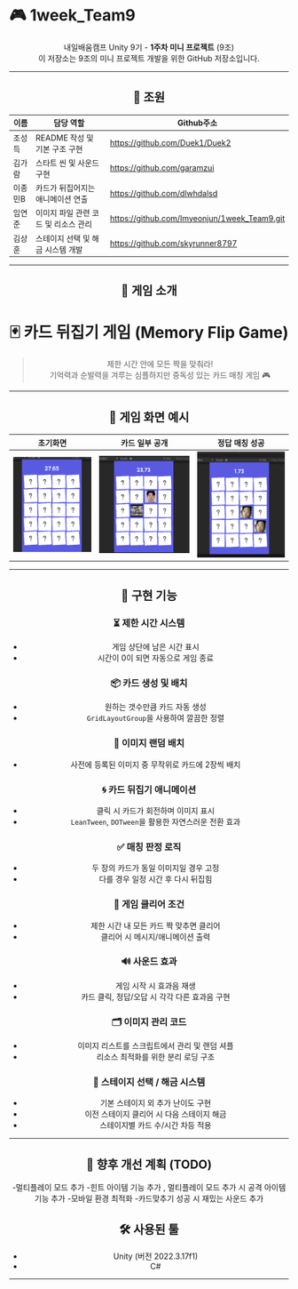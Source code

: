# 🎮 1week_Team9
<div align="center">

내일배움캠프 Unity 9기 - **1주차 미니 프로젝트** (9조)  
이 저장소는 9조의 미니 프로젝트 개발을 위한 GitHub 저장소입니다.

---

## 👥 조원
| 이름       | 담당 역할  | Github주소 |
|------------|------------|-----------|
| 조성득 |  	README 작성 및 기본 구조 구현  | https://github.com/Duek1/Duek2 |
| 김가람 |   스타트 씬 및 사운드 구현 | https://github.com/garamzui |
| 이종민B |   카드가 뒤집어지는 애니메이션 연출 | https://github.com/dlwhdalsd |
| 임연준 |  이미지 파일 관련 코드 및 리소스 관리 | https://github.com/Imyeonjun/1week_Team9.git |
| 김상훈  |  스테이지 선택 및 해금 시스템 개발 | https://github.com/skyrunner8797 |

---

## 🎲 게임 소개

# 🃏 카드 뒤집기 게임 (Memory Flip Game)

> 제한 시간 안에 모든 짝을 맞춰라!  
> 기억력과 순발력을 겨루는 심플하지만 중독성 있는 카드 매칭 게임 🎮

---
## 📸 게임 화면 예시

| 초기화면 | 카드 일부 공개 | 정답 매칭 성공 |
|-----------|----------------|----------------|
| [![1](https://github.com/Imyeonjun/1week_Team9/blob/Duekk/카드뒤집기1.png?raw=true)](https://github.com/Imyeonjun/1week_Team9/blob/Duekk/카드뒤집기1.png) | [![2](https://github.com/Imyeonjun/1week_Team9/blob/Duekk/카드뒤집기2.png?raw=true)](https://github.com/Imyeonjun/1week_Team9/blob/Duekk/카드뒤집기2.png) | [![3](https://github.com/Imyeonjun/1week_Team9/blob/Duekk/카드뒤집기3.png?raw=true)](https://github.com/Imyeonjun/1week_Team9/blob/Duekk/카드뒤집기3.png) |
---
## 🔧 구현 기능

### ⏳ 제한 시간 시스템
- 게임 상단에 남은 시간 표시
- 시간이 0이 되면 자동으로 게임 종료

### 📦 카드 생성 및 배치
- 원하는 갯수만큼 카드 자동 생성
- `GridLayoutGroup`을 사용하여 깔끔한 정렬

### 🎲 이미지 랜덤 배치
- 사전에 등록된 이미지 중 무작위로 카드에 2장씩 배치

### 🌀 카드 뒤집기 애니메이션
- 클릭 시 카드가 회전하며 이미지 표시
- `LeanTween`, `DOTween`을 활용한 자연스러운 전환 효과

### ✅ 매칭 판정 로직
- 두 장의 카드가 동일 이미지일 경우 고정
- 다를 경우 일정 시간 후 다시 뒤집힘

### 🏁 게임 클리어 조건
- 제한 시간 내 모든 카드 짝 맞추면 클리어
- 클리어 시 메시지/애니메이션 출력

### 🔊 사운드 효과
- 게임 시작 시 효과음 재생
- 카드 클릭, 정답/오답 시 각각 다른 효과음 구현

### 🗂️ 이미지 관리 코드
- 이미지 리스트를 스크립트에서 관리 및 랜덤 셔플
- 리소스 최적화를 위한 분리 로딩 구조

### 🌟 스테이지 선택 / 해금 시스템
- 기본 스테이지 외 추가 난이도 구현
- 이전 스테이지 클리어 시 다음 스테이지 해금
- 스테이지별 카드 수/시간 차등 적용

---

## 🧪 향후 개선 계획 (TODO)
-멀티플레이 모드 추가
-힌트 아이템 기능 추가 , 멀티플레이 모드 추가 시 공격 아이템 기능 추가
-모바일 환경 최적화
-카드맞추기 성공 시 재밌는 사운드 추가

## 🛠️ 사용된 툴

- Unity (버전 2022.3.17f1)
- C#

---
</div>
